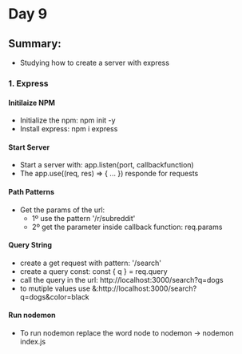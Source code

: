 # Day 9

## Summary: 
* Studying how to create a server with express


### 1. Express
#### Initilaize NPM
* Initialize the npm: npm init -y
* Install express: npm i express

#### Start Server
* Start a server with: app.listen(port, callbackfunction)
* The app.use((req, res) => { ... }) responde for requests

#### Path Patterns
* Get the params of the url: 
  * 1º use the pattern '/r/subreddit'
  * 2º get the parameter inside callback function: req.params

#### Query String
* create a get request with pattern: '/search'
* create a query const: const { q } = req.query
* call the query in the url: http://localhost:3000/search?q=dogs
* to mutiple values use  &:http://localhost:3000/search?q=dogs&color=black

#### Run nodemon
* To run nodemon replace the word node to nodemon -> nodemon index.js
